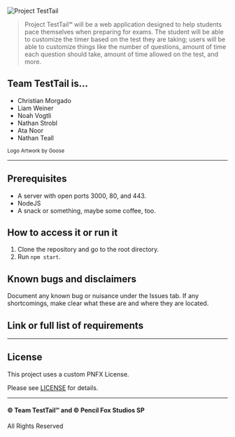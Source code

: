 ![Project TestTail](https://media.discordapp.net/attachments/612771858969788436/1020740691606917130/bannerTransparentFixed.png?width=1440&height=480)
> Project TestTail℠ will be a web application designed to help students pace themselves when preparing for exams. The student will be able to customize the timer based on the test they are taking; users will be able to customize things like the number of questions, amount of time each question should take, amount of time allowed on the test, and more.

## Team TestTail is...
- Christian Morgado
- Liam Weiner
- Noah Vogtli
- Nathan Strobl
- Ata Noor
- Nathan Teall 

<sub>Logo Artwork by Goose</sub>

---
## Prerequisites
- A server with open ports 3000, 80, and 443.
- NodeJS
- A snack or something, maybe some coffee, too.

## How to access it or run it
1. Clone the repository and go to the root directory.
2. Run ``npm start``.

## Known bugs and disclaimers
Document any known bug or nuisance under the Issues tab.
If any shortcomings, make clear what these are and where they are located.

## Link or full list of requirements
---
## License
This project uses a custom PNFX License.

Please see [LICENSE](LICENSE.md) for details.

---

#### © Team TestTail℠ and © Pencil Fox Studios SP
All Rights Reserved